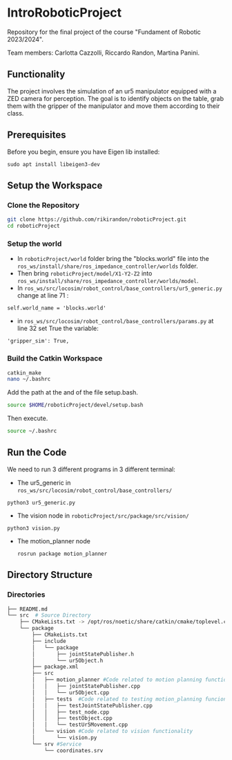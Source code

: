 
# IntroRoboticProject

Repository for the final project of the course "Fundament of Robotic 2023/2024".

Team members: Carlotta Cazzolli, Riccardo Randon, Martina Panini. 

## Functionality

The project involves the simulation of an ur5 manipulator equipped with a ZED camera for perception. The goal is to identify objects on the table, grab them with the gripper of the manipulator and move them according to their class.

## Prerequisites

Before you begin, ensure you have Eigen lib installed:
```
sudo apt install libeigen3-dev
```

## Setup the Workspace
### Clone the Repository

```bash
git clone https://github.com/rikirandon/roboticProject.git
cd roboticProject
```
### Setup the world
- In ``roboticProject/world`` folder bring the "blocks.world" file into the ``ros_ws/install/share/ros_impedance_controller/worlds`` folder. 
- Then bring ``roboticProject/model/X1-Y2-Z2`` into ``ros_ws/install/share/ros_impedance_controller/worlds/model``.
- In ``ros_ws/src/locosim/robot_control/base_controllers/ur5_generic.py`` change at line 71 :
```
self.world_name = 'blocks.world'
```
- in ``ros_ws/src/locosim/robot_control/base_controllers/params.py`` at line 32 set True the variable:
```
'gripper_sim': True,
```


### Build the Catkin Workspace
```bash
catkin_make
nano ~/.bashrc
```
Add the path at the and of the file setup.bash.
```bash
source $HOME/roboticProject/devel/setup.bash
```
Then execute.
```bash 
source ~/.bashrc
```

## Run the Code
We need to run 3 different programs in 3 different terminal:
- The ur5_generic in ``ros_ws/src/locosim/robot_control/base_controllers/``
```
python3 ur5_generic.py
```
- The vision node in ``roboticProject/src/package/src/vision/``
```
python3 vision.py
```
- The motion_planner node 
  ```
  rosrun package motion_planner
  ```
## Directory Structure

### Directories

```bash
├── README.md
└── src  # Source Directory
    ├── CMakeLists.txt -> /opt/ros/noetic/share/catkin/cmake/toplevel.cmake
    └── package
        ├── CMakeLists.txt
        ├── include
        │   └── package
        │       ├── jointStatePublisher.h
        │       └── ur5Object.h
        ├── package.xml
        ├── src
        │   ├── motion_planner #Code related to motion planning functionality
        │   │   ├── jointStatePublisher.cpp
        │   │   └── ur5Object.cpp
        │   ├── tests  #Code related to testing motion_planning funcionality
        │   │   ├── testJointStatePublisher.cpp
        │   │   ├── test_node.cpp
        │   │   ├── testObject.cpp
        │   │   └── testUr5Movement.cpp
        │   └── vision #Code related to vision functionality
        │       └── vision.py
        └── srv #Service
            └── coordinates.srv
```


